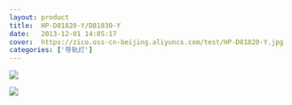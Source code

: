 ```yaml
---
layout: product
title:  HP-D81820-Y/D81830-Y
date:   2013-12-01 14:05:17
cover:	https://zico.oss-cn-beijing.aliyuncs.com/test/HP-D81820-Y.jpg
categories: ['导轨灯']
---
```


![](https://zico.oss-cn-beijing.aliyuncs.com/test/jace8.png)

![](https://zico.oss-cn-beijing.aliyuncs.com/test/xllnx.png)